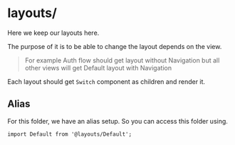 # layouts/

Here we keep our layouts here.

The purpose of it is to be able to change the layout depends on the view. 

> For example Auth flow should get layout without Navigation
> but all other views will get Default layout with Navigation

Each layout should get `Switch` component as children and render it.

## Alias

For this folder, we have an alias setup. So you can access this folder using. 

`import Default from '@layouts/Default';`
